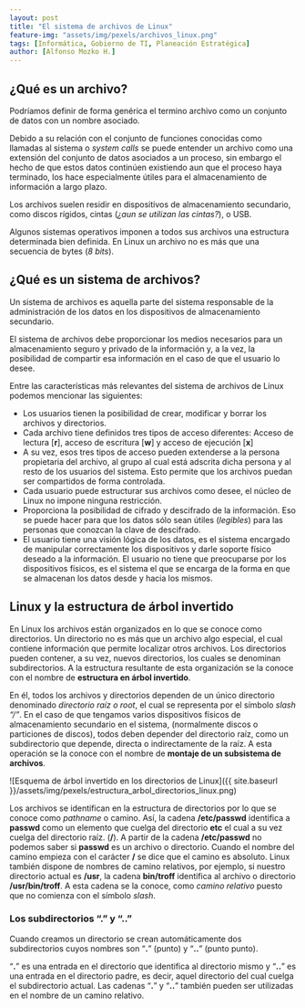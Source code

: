 ```yaml
---
layout: post
title: "El sistema de archivos de Linux"
feature-img: "assets/img/pexels/archivos_linux.png"
tags: [Informática, Gobierno de TI, Planeación Estratégica]
author: [Alfonso Mozko H.]
---
```

## ¿Qué es un archivo?
Podríamos definir de forma genérica el termino archivo como un conjunto de datos con un nombre asociado. 

Debido a su relación con el conjunto de funciones conocidas como llamadas al sistema o *system calls* se puede entender un archivo como una extensión del conjunto de datos asociados a un proceso, sin embargo el hecho de que estos datos continúen existiendo aun que el proceso haya terminado, los hace especialmente útiles para el almacenamiento de información a largo plazo.
 
Los archivos suelen residir en dispositivos de almacenamiento secundario, como discos rígidos, cintas (*¿aun se utilizan las cintas?*), o USB. 

Algunos sistemas operativos imponen a todos sus archivos una estructura determinada bien definida. En Linux un archivo no es más que una secuencia de bytes (*8 bits*).

## ¿Qué es un sistema de archivos? 
Un sistema de archivos es aquella parte del sistema responsable de la administración de los datos en los dispositivos de almacenamiento secundario.

El sistema de archivos debe proporcionar los medios necesarios para un almacenamiento seguro y privado de la información y, a la vez, la posibilidad de compartir esa información en el caso de que el usuario lo desee.

Entre las características más relevantes del sistema de archivos de Linux podemos mencionar las siguientes: 

+ Los usuarios tienen la posibilidad de crear, modificar y borrar los archivos y directorios.
+ Cada archivo tiene definidos tres tipos de acceso diferentes: Acceso de lectura [**r**], acceso de escritura [**w**] y acceso de ejecución [**x**] 
+ A su vez, esos tres tipos de acceso pueden extenderse a la persona propietaria del archivo, al grupo al cual está adscrita dicha persona y al resto de los usuarios del sistema. Esto permite que los archivos puedan ser compartidos de forma controlada.
+ Cada usuario puede estructurar sus archivos como desee, el núcleo de Linux no impone ninguna restricción.
+ Proporciona la posibilidad de cifrado y descifrado de la información. Eso se puede hacer para que los datos sólo sean útiles (*legibles*) para las personas que conozcan la clave de descifrado.
+ El usuario tiene una visión lógica de los datos, es el sistema encargado de manipular correctamente los dispositivos y darle soporte físico deseado a la información. El usuario no tiene que preocuparse por los dispositivos físicos, es el sistema el que se encarga de la forma en que se almacenan los datos desde y hacia los mismos.

## Linux y la estructura de árbol invertido 
En Linux los archivos están organizados en lo que se conoce como directorios. Un directorio no es más que un archivo algo especial, el cual contiene información que permite localizar otros archivos. Los directorios pueden contener, a su vez, nuevos directorios, los cuales se denominan subdirectorios.
A la estructura resultante de esta organización se la conoce con el nombre de **estructura en árbol invertido**.

En él, todos los archivos y directorios dependen de un único directorio denominado *directorio raíz o root*, el cual se representa por el símbolo *slash “/”*. En el caso de que tengamos varios dispositivos físicos de almacenamiento secundario en el sistema, (normalmente discos o particiones de discos), todos deben depender del directorio raíz, como un subdirectorio que depende, directa o indirectamente de la raíz. A esta operación se la conoce con el nombre de **montaje de un subsistema de archivos**.

![Esquema de árbol invertido en los directorios de Linux]({{ site.baseurl }}/assets/img/pexels/estructura_arbol_directorios_linux.png)

Los archivos se identifican en la estructura de directorios por lo que se conoce como *pathname* o camino. Así, la cadena **/etc/passwd** identifica a **passwd** como un elemento que cuelga del directorio **etc** el cual a su vez cuelga del directorio raíz. (**/**). A partir de la cadena **/etc/passwd** no podemos saber si **passwd** es un archivo o directorio. Cuando el nombre del camino empieza con el carácter **/** se dice que el camino es absoluto. Linux también dispone de nombres de camino relativos, por ejemplo, si nuestro directorio actual es **/usr**, la cadena **bin/troff** identifica al archivo o directorio **/usr/bin/troff**. A esta cadena se la conoce, como *camino relativo* puesto que no comienza con el símbolo *slash*.

### Los subdirectorios “.” y “..”
Cuando creamos un directorio se crean automáticamente dos subdirectorios cuyos nombres son “**.**” (punto) y “**..**” (punto punto). 

“**.**” es una entrada en el directorio que identifica al directorio mismo y “**..**” es una entrada en el directorio padre, es decir, aquel directorio del cual cuelga el subdirectorio actual. Las cadenas “**.**” y “**..**” también pueden ser utilizadas en el nombre de un camino relativo.    

        
